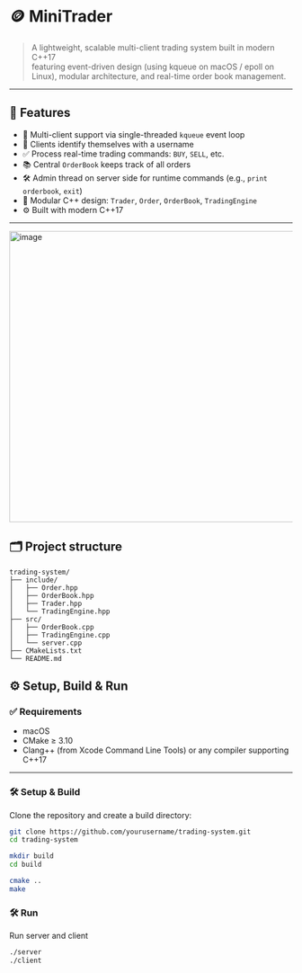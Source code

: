 # 🪙 MiniTrader

> A lightweight, scalable multi-client trading system built in modern C++17  
> featuring event-driven design (using kqueue on macOS / epoll on Linux), modular architecture, and real-time order book management.

---

## 🚀 Features

- 📡 Multi-client support via single-threaded `kqueue` event loop
- 👤 Clients identify themselves with a username
- ✅ Process real-time trading commands: `BUY`, `SELL`, etc.
- 📚 Central `OrderBook` keeps track of all orders
- 🛠 Admin thread on server side for runtime commands (e.g., `print orderbook`, `exit`)
- 🧩 Modular C++ design: `Trader`, `Order`, `OrderBook`, `TradingEngine`
- ⚙ Built with modern C++17

---
<img width="1377" height="518" alt="image" src="https://github.com/user-attachments/assets/b074277d-70f6-472d-a342-8e5d769b5dd2" />


## 🗂️ Project structure

```plaintext
trading-system/
├── include/
│   ├── Order.hpp
│   ├── OrderBook.hpp
│   ├── Trader.hpp
│   └── TradingEngine.hpp
├── src/
│   ├── OrderBook.cpp
│   ├── TradingEngine.cpp
│   └── server.cpp
├── CMakeLists.txt
└── README.md
```
## ⚙️ Setup, Build & Run

### ✅ Requirements

- macOS  
- CMake ≥ 3.10  
- Clang++ (from Xcode Command Line Tools) or any compiler supporting C++17

---

### 🛠 Setup & Build

Clone the repository and create a build directory:
```bash
git clone https://github.com/yourusername/trading-system.git
cd trading-system

mkdir build
cd build

cmake ..
make
```

### 🛠 Run
Run server and client
```bash
./server
./client
```
